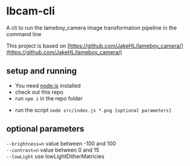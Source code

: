 # lbcam-cli
A cli to run the lameboy_camera image transformation pipeline in the command line

This project is based on [https://github.com/JakeHL/lameboy_camera/](https://github.com/JakeHL/lameboy_camera/)

## setup and running
* You need [node.js](https://nodejs.org/) installed
* check out this repo
* run `npm i` in the repo folder
+ run the script `node src/index.js *.png [optional parameters]`

## optional parameters
`--brightness=n` value between -100 and 100  
`--contrast=n` value between 0 and 15  
`--lowLight` use lowLightDitherMatricies
